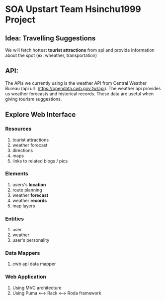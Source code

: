# SOA Upstart Team Hsinchu1999 Project

## Idea: Travelling Suggestions

We will fetch hottest __tourist attractions__ from api and provide information about the spot (ex: wheather, transportation)

## API:

The APIs we currently using is the weather API from Central Weather Bureau (api url: https://opendata.cwb.gov.tw/api). The weather api provides us weather forecasts and historical records. These data are useful when giving tourism suggestions. 

## Explore Web Interface

### Resources

1. tourist attractions
2. weather forecast
3. directions
4. maps
5. links to related blogs / pics

### Elements

1. users's __location__
2. route planning
3. weather __forecast__
4. weather __records__
5. map layers

### Entities

1. user
2. weather
3. user's personality

### Data Mappers
1. cwb api data mapper

### Web Application
1. Using MVC architecture
2. Using Puma <--> Rack <--> Roda framework
